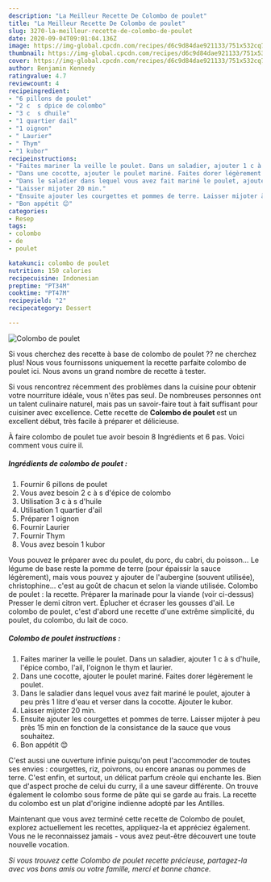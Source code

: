```yaml
---
description: "La Meilleur Recette De Colombo de poulet"
title: "La Meilleur Recette De Colombo de poulet"
slug: 3270-la-meilleur-recette-de-colombo-de-poulet
date: 2020-09-04T09:01:04.136Z
image: https://img-global.cpcdn.com/recipes/d6c9d84dae921133/751x532cq70/colombo-de-poulet-photo-principale-de-la-recette.jpg
thumbnail: https://img-global.cpcdn.com/recipes/d6c9d84dae921133/751x532cq70/colombo-de-poulet-photo-principale-de-la-recette.jpg
cover: https://img-global.cpcdn.com/recipes/d6c9d84dae921133/751x532cq70/colombo-de-poulet-photo-principale-de-la-recette.jpg
author: Benjamin Kennedy
ratingvalue: 4.7
reviewcount: 4
recipeingredient:
- "6 pillons de poulet"
- "2 c  s dpice de colombo"
- "3 c  s dhuile"
- "1 quartier dail"
- "1 oignon"
- " Laurier"
- " Thym"
- "1 kubor"
recipeinstructions:
- "Faites mariner la veille le poulet. Dans un saladier, ajouter 1 c à s d&#39;huile, l&#39;épice combo, l&#39;ail, l&#39;oignon le thym et laurier."
- "Dans une cocotte, ajouter le poulet mariné. Faites dorer légèrement le poulet."
- "Dans le saladier dans lequel vous avez fait mariné le poulet, ajouter à peu près 1 litre d&#39;eau et verser dans la cocotte. Ajouter le kubor."
- "Laisser mijoter 20 min."
- "Ensuite ajouter les courgettes et pommes de terre. Laisser mijoter à peu près 15 min en fonction de la consistance de la sauce que vous souhaitez."
- "Bon appétit 😊"
categories:
- Resep
tags:
- colombo
- de
- poulet

katakunci: colombo de poulet 
nutrition: 150 calories
recipecuisine: Indonesian
preptime: "PT34M"
cooktime: "PT47M"
recipeyield: "2"
recipecategory: Dessert

---
```



![Colombo de poulet](https://img-global.cpcdn.com/recipes/d6c9d84dae921133/751x532cq70/colombo-de-poulet-photo-principale-de-la-recette.jpg)

Si vous cherchez des recette à base de colombo de poulet ?? ne cherchez plus! Nous vous fournissons uniquement la recette parfaite colombo de poulet ici. Nous avons un grand nombre de recette à tester.

Si vous rencontrez récemment des problèmes dans la cuisine pour obtenir votre nourriture idéale, vous n'êtes pas seul. De nombreuses personnes ont un talent culinaire naturel, mais pas un savoir-faire tout à fait suffisant pour cuisiner avec excellence. Cette recette de <strong> Colombo de poulet </strong> est un excellent début, très facile à préparer et délicieuse.

<!--inarticleads1-->

À faire colombo de poulet tue avoir besoin 8 Ingrédients et 6 pas. Voici comment vous cuire il.

##### Ingrédients de colombo de poulet :

1. Fournir 6 pillons de poulet
1. Vous avez besoin 2 c à s d&#39;épice de colombo
1. Utilisation 3 c à s d&#39;huile
1. Utilisation 1 quartier d&#39;ail
1. Préparer 1 oignon
1. Fournir  Laurier
1. Fournir  Thym
1. Vous avez besoin 1 kubor


Vous pouvez le préparer avec du poulet, du porc, du cabri, du poisson… Le légume de base reste la pomme de terre (pour épaissir la sauce légèrement), mais vous pouvez y ajouter de l&#39;aubergine (souvent utilisée), christophine… c&#39;est au goût de chacun et selon la viande utilisée. Colombo de poulet : la recette. Préparer la marinade pour la viande (voir ci-dessus) Presser le demi citron vert. Éplucher et écraser les gousses d&#39;ail. Le colombo de poulet, c&#39;est d&#39;abord une recette d&#39;une extrême simplicité, du poulet, du colombo, du lait de coco. 

<!--inarticleads2-->

##### Colombo de poulet instructions :

1. Faites mariner la veille le poulet. Dans un saladier, ajouter 1 c à s d&#39;huile, l&#39;épice combo, l&#39;ail, l&#39;oignon le thym et laurier.
1. Dans une cocotte, ajouter le poulet mariné. Faites dorer légèrement le poulet.
1. Dans le saladier dans lequel vous avez fait mariné le poulet, ajouter à peu près 1 litre d&#39;eau et verser dans la cocotte. Ajouter le kubor.
1. Laisser mijoter 20 min.
1. Ensuite ajouter les courgettes et pommes de terre. Laisser mijoter à peu près 15 min en fonction de la consistance de la sauce que vous souhaitez.
1. Bon appétit 😊


C&#39;est aussi une ouverture infinie puisqu&#39;on peut l&#39;accommoder de toutes ses envies : courgettes, riz, poivrons, ou encore ananas ou pommes de terre. C&#39;est enfin, et surtout, un délicat parfum créole qui enchante les. Bien que d&#39;aspect proche de celui du curry, il a une saveur différente. On trouve également le colombo sous forme de pâte qui se garde au frais. La recette du colombo est un plat d&#39;origine indienne adopté par les Antilles. 

<!--inarticleads1-->

<p>
Maintenant que vous avez terminé cette recette de Colombo de poulet, explorez actuellement les recettes, appliquez-la et appréciez également. Vous ne le reconnaissez jamais - vous avez peut-être découvert une toute nouvelle vocation.
</p>

<p>
<i>Si vous trouvez cette Colombo de poulet recette précieuse, partagez-la avec vos bons amis ou votre famille, merci et bonne chance.</i>
</p>
